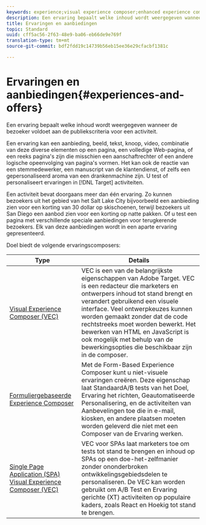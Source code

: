 ```yaml
---
keywords: experience;visual experience composer;enhanced experience composer;form based experience composer;form composer;visual composer;experience composer;mixed content;iframe;iframe busting;bust iframe;x-frame-options;x frame options;cross origin;cross origin issues;authentication workflow;ip blacklist;ip whitelist
description: Een ervaring bepaalt welke inhoud wordt weergegeven wanneer de bezoeker voldoet aan de publiekscriteria voor een activiteit.
title: Ervaringen en aanbiedingen
topic: Standard
uuid: cff5ac56-2f63-48e9-ba06-eb66de9e769f
translation-type: tm+mt
source-git-commit: bdf2fdd19c14739b56eb15ee36e29cfacbf1381c

---
```



# Ervaringen en aanbiedingen{#experiences-and-offers}

Een ervaring bepaalt welke inhoud wordt weergegeven wanneer de bezoeker voldoet aan de publiekscriteria voor een activiteit.

Een ervaring kan een aanbieding, beeld, tekst, knoop, video, combinatie van deze diverse elementen op een pagina, een volledige Web-pagina, of een reeks pagina&#39;s zijn die misschien een aanschaftrechter of een andere logische opeenvolging van pagina&#39;s vormen. Het kan ook de reactie van een stemmedewerker, een manuscript van de klantendienst, of zelfs een gepersonaliseerd aroma van een drankenmachine zijn. U test of personaliseert ervaringen in [!DNL Target] activiteiten.

Een activiteit bevat doorgaans meer dan één ervaring. Zo kunnen bezoekers uit het gebied van het Salt Lake City bijvoorbeeld een aanbieding zien voor een korting van 30 dollar op skischoenen, terwijl bezoekers uit San Diego een aanbod zien voor een korting op natte pakken. Of u test een pagina met verschillende speciale aanbiedingen voor terugkerende bezoekers. Elk van deze aanbiedingen wordt in een aparte ervaring gepresenteerd.

Doel biedt de volgende ervaringscomposers:

| Type | Details |
| --- | --- |
| [Visual Experience Composer (VEC)](../c-experiences/c-visual-experience-composer/visual-experience-composer.md#concept_CF63320EB8924B2F9BDA3C72256DCE50) | VEC is een van de belangrijkste eigenschappen van Adobe Target. VEC is een redacteur die marketers en ontwerpers inhoud tot stand brengt en verandert gebruikend een visuele interface. Veel ontwerpkeuzes kunnen worden gemaakt zonder dat de code rechtstreeks moet worden bewerkt. Het bewerken van HTML en JavaScript is ook mogelijk met behulp van de bewerkingsopties die beschikbaar zijn in de composer. |
| [Formuliergebaseerde Experience Composer](../c-experiences/form-experience-composer.md#task_FAC842A6535045B68B4C1AD3E657E56E) | Met de Form-Based Experience Composer kunt u niet-visuele ervaringen creëren. Deze eigenschap laat StandaardA/B tests van het Doel, Ervaring het richten, Geautomatiseerde Personalisering, en de activiteiten van Aanbevelingen toe die in e-mail, kiosken, en andere plaatsen moeten worden geleverd die niet met een Composer van de Ervaring werken. |
| [Single Page Application (SPA) Visual Experience Composer (VEC)](/help/c-experiences/spa-visual-experience-composer.md) | VEC voor SPAs laat marketers toe om tests tot stand te brengen en inhoud op SPAs op een doe-het-zelfmanier zonder ononderbroken ontwikkelingsgebiedsdelen te personaliseren. De VEC kan worden gebruikt om A/B Test en Ervaring gerichte (XT) activiteiten op populaire kaders, zoals React en Hoekig tot stand te brengen. |
